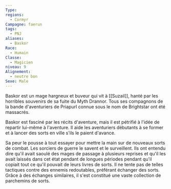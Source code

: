 ```yaml
---
Type: 
regions:
  - Cormyr
Campagne: faerun
tags:
  - PNJ
aliases:
  - Baskor
Race:
  - Humain
Classe:
  - Magicien
niveau: 9
Alignement:
  - neutre bon
Sexe: Male
---
```

Baskor est un mage hargneux et buveur qui vit à [[Suzail]], hanté par les horribles souvenirs de sa fuite du Myth Drannor. Tous ses compagnons de la bande d'aventuriers de Priapurl connue sous le nom de Brightstar ont été massacrés.

Baskor est fasciné par les récits d'aventure, mais il est pétrifié à l'idée de repartir lui-même à l'aventure. Il aide les aventuriers débutants à se former et à lancer des sorts en ville s'ils le paient d'avance.

Sa peur le pousse à tout essayer pour mettre la main sur de nouveaux sorts de combat. Les sorciers de guerre le savent et le surveillent. Ils ont entendu dire qu'il avait saoulé des mages de passage à plusieurs reprises et qu'il les avait laissés dans cet état pendant de longues périodes pendant qu'il copiait tout ce qu'il pouvait de leurs livres de sorts. Il ne tente pas de telles tactiques contre des ennemis redoutables, préférant échanger des sorts. Grâce à des échanges similaires, il s'est constitué une vaste collection de parchemins de sorts.
